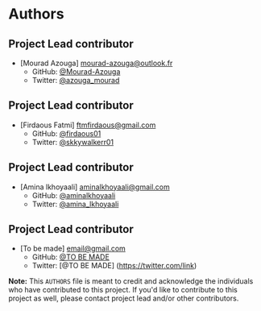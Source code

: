 # Authors

## Project Lead contributor
- [Mourad Azouga] <mourad-azouga@outlook.fr>
  - GitHub: [@Mourad-Azouga]((https://github.com/Mourad-Azouga))
  - Twitter: [@azouga_mourad](https://twitter.com/azouga_mourad)

## Project Lead contributor
- [Firdaous Fatmi] <ftmfirdaous@gmail.com>
  - GitHub: [@firdaous01](https://github.com/Firdaous01)
  - Twitter: [@skkywalkerr01](https://twitter.com/skkywalkerr01)

## Project Lead contributor
- [Amina lkhoyaali] <aminalkhoyaali@gmail.com>
  - GitHub: [@aminalkhoyaali](https://github.com/aminalkhoyaali)
  - Twitter: [@amina_lkhoyaali](https://twitter.com/amina_lkhoyaali)

## Project Lead contributor
- [To be made] <email@gmail.com>
  - GitHub: [@TO BE MADE](https://github.com/link)
  - Twitter: [@TO BE MADE] (https://twitter.com/link)



**Note:** This `AUTHORS` file is meant to credit and acknowledge the individuals who have contributed to this project. If you'd like to contribute to this project as well, please contact project lead and/or other contributors.
